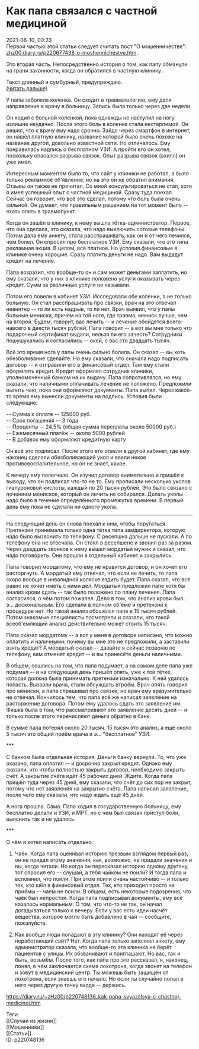 Как папа связался с частной медициной
======================================

   
 2021-06-10, 00:23   
  Первой частью этой статьи следует считать пост "О мошенничестве":  [zhz00.diary.ru/p220677438\_o-moshennichestve.htm](О%20мошенничестве)  .   
   
 Это вторая часть. Непосредственно история о том, как папу обманули на грани законности, когда он обратился в частную клинику.   
   
 Текст длинный и сумбурный, предупреждаю.   
  [(читать дальше)](https://zHz00.diary.ru/p220748136.htm?index=1#linkmore220748136m1)      
   
 У папы заболела коленка. Он сходит в травматологию, ему дали направление к врачу в больницу. Запись была только через две недели.   
   
 Он ходил с больной коленкой, пока однажды не наступил на ногу излишне неудачно. После этого боль в коленке стала нестерпимой. Он решил, что к врачу ему надо срочно. Зайдя через смартфон в интернет, он нашёл платную клинику, название которой было очень похоже на название другой, довольно известной сети. Но отличалось. Ему понравилась надпись о бесплатном УЗИ. А пройти его он хотел, поскольку опасался разрыва связок. Опыт разрыва связок (ахилл) он уже имел.   
   
 Интересным моментом было то, что сайт у клиники не работал, а было только рекламное об'явление, но на это он не обратил внимания. Отзывы он также не прочитал. Со мной консультироваться не стал, хотя я имел успешный опыт с частной медициной. Сразу туда поехал. Сейчас он говорит, что всё это сделал, потому что боль была очень сильной. Он думает, что правильным решением на тот момент было -- ехать опять в травмопункт.   
   
 Когда он зашёл в клинику, к нему вышла тётка-администратор. Первое, что она сделала, это сказала, что надо выключить сотовые телефоны. Потом дала ему анкету, стала расспрашивать, как он и от чего лечился, чем болел. Он спросил про бесплатное УЗИ. Ему сказали, что это типа рекламная акция. В целом, всё платное. Но условия финансовые в клинике очень хорошие. Сразу платить деньги не надо. Вам выдадут кредит на лечение.   
   
 Папа возразил, что вообще-то он и сам может деньгами заплатить, но ему сказали, что у них в клинике положено услуги оказывать через кредит. Сумм за различные услуги не называли.  [![](pics/gsVdz7b.png)](pics/gsVdz7b.png)    
   
 Потом его повели в кабинет УЗИ. Исследовали обе коленки, а не только больную. Он стал расспрашивать про связки, врач на это отвечал невнятно -- то ли есть надрыв, то ли нет. Врач выявил, что у папы больные мениски, причём на той ноге, где травма, мениск лучше, чем на второй. Будем, говорит, вас лечить -- и лечение обойдётся всего-навсего в двести тысяч рублей. Папа говорит -- а вот вы мне только что подарочный сертификат выдали, нельзя ли его зачесть? Сотрудники пошушукались и согласились -- окей, с вас сто двадцать тысяч.   
   
 Всё это время нога у папы очень сильно болела. Он сказал -- вы хоть обезболивание сделайте. Но ему сказали, что сначала надо подписать договор -- и отправили его в финансовый отдел. Там ему стали оформлять кредит. Кредит оформлял сотрудник клиники, уполномоченный банком на их выдачу. Папа сопротивлялся, но ему сказали, что наличными оплачивать лечение не положено. Предложили выпить чаю, пока они оформляют документы. Папа выпил. Через какое-то время ему вынесли документы на подпись. Условия были следующие:   
   
 -- Сумма к оплате -- 125000 руб.   
 -- Срок погашения -- 3 года   
 -- Проценты -- 24.5% (общая сумма переплаты около 50000 руб.)   
 -- Ежемесячный платёж -- около 5000 рублей   
 -- В добавок ему оформляют кредитную карту   
   
 Он всё это подписал. После этого его отвели в другой кабинет, где ему наконец сделали обезболивающий укол и ввели некое противовоспалительное, но он не знает, какое.  [![](pics/gsVdz7b.png)](pics/gsVdz7b.png)    
   
 К вечеру ему полегчало. Он изучил договор внимательно и пришёл к выводу, что он подписал что-то не то. Ему прописали несколько уколов гиалуроновой кислоты, каждый по 20 тысяч рублей. Это было связано с лечением менисков, который он лечить не собирался. Делать уколы надо было в течение определённого промежутка времени. В первый день ему пока не сделали ни одного укола.   
   
 ***   
   
 На следующий день он снова поехал к ним, чтобы поругаться. Претензии принимала только одна тётка типа замдиректора, которую надо было вызвонить по телефону. С ресепшна дальше не пускали. А по телефону она не отвечала. Он стоял в ресепшене и звонил раз за разом. Через двадцать звонков к нему вышел мордатый мужик и сказал, что надо поговорить. Они прошли в отдельный кабинет и закрылись.   
   
 Папа говорил мордатому, что ему не нравится договор, и он хочет его расторгнуть. А мордатый ему отвечал, что если не лечить, то папа скоро вообще в инвалидной коляске ездить будет. Папа сказал, что всё равно не хочет иметь с ними дел. Мордатый предложил папе хотя бы анализ крови сдать -- так было положено по плану лечения. Папа согласился, о чём потом пожалел. Дело в том, что анализ крови был... э... доскональным. Его сделали в полном об'ёме и претензий к процедуре нет. Но такой анализ обошёлся папе в 15 тысяч рублей. Потом знакомые специалисты посмотрели и сказали, что такой всеоб'емлющий анализ действительно может стоить 15 тысяч.  [![](pics/gsVdz7b.png)](pics/gsVdz7b.png)    
   
 Папа сказал мордатому -- а вот у меня в договоре написано, что можно оплатить и наличными, почему вы мне это не предложили, а заставили взять кредит? А мордатый сказал -- давайте я сейчас позвоню по телефону, вам отменят кредит -- и вы принесёте деньги наличными.   
   
 В общем, сошлись на том, что папа подумает, а на самом деле папа уже подумал -- и на следующий день пришёл опять, уже к той тётке, которая должна была принимать претензии изначально. К ней удалось попасть. Вызвали врача, стали обсуждать втроём. Врач опять говорил про мениски, а папа спрашивал про связки, но врач ему вразумительно не отвечал. Кончилось тем, что папа всё же написал заявление на расторжение договора. Потом ему удалось сдать это заявление им. Фишка была в том, что рассматривают это заявление десять дней -- и только после этого перечисляют деньги обратно в банк.   
   
 В сумме папа потерял около 20 тысяч. 15 тысяч это анализ, а ещё около 5 тысяч это общий приём врача и э... "бесплатное" УЗИ.   
   
 ***  [![](pics/gsVdz7b.png)](pics/gsVdz7b.png)    
   
 С банком была отдельная история. Деньги банку вернули. То, что уже оказано, папа оплатил -- и досрочно закрыл кредит. Однако ему сказали, что чтобы полностью закрыть договор, необходимо закрыть счёт. А закрытие счёта идёт 45 рабочих дней. Ждите. Когда папа пришёл туда через 45 дней, ему сказали, что счёт до сих пор не закрыт, потому что нет заявления на закрытие счёта. Папа написал заявление, после чего ему сказали, что надо ждать ещё 45 дней.   
   
 А нога прошла. Сама. Папа ходил в государственную больницу, ему бесплатно делали и УЗИ, и МРТ, но с чем был связан приступ боли, выяснить так и не удалось.   
   
 ***  [![](pics/gsVdz7b.png)](pics/gsVdz7b.png)    
   
 О чём я хотел написать отдельно.   
   
 1. Чаёк. Когда папа оценивал историю трезвым взглядом первый раз, он не придал этому значения, как, возможно, не придали значения и вы, когда читали. Но когда он пересказал историю одному другану, тот спросил его -- слушай, а тебя чайком не поили? И тогда папа и вспомнил, что поили. При этом поили очень настойчиво -- и только тех, кто шёл в финансовый отдел. Тех, кто приходил просто на приёмы -- чаем не поили. В общем, есть некоторые подозрения, что чаёк был непростой. Когда папа подписывал документы, ему всё казалось нормальным. О том, что что-то не так, он начал догадываться только к вечеру. Если у вас есть идеи насчёт вещества, которое могло быть добавлено в чай -- сообщите, пожалуйста.   
   
 2. Как вообще люди попадают в эту клинику? Они находят её через неработающий сайт? Нет. Когда папа только заполнял анкету, ему администратор сказала, что вообще-то эта клиника не берёт пациентов с улицы. Их обзванивают и приглашают. Но вас, так и быть, возьмём. После того, как папа про это рассказал, я, наконец, понял, в чём заключается схема лохотрона, когда звонят на телефон и зовут в медицинский центр. Ты можешь быть защищён от лохотрона, если знаешь его начало. Но если ты случайно попал в него через другую точку входа -- держись.     
    
 <https://diary.ru/~zHz00/p220748136_kak-papa-svyazalsya-s-chastnoj-medicinoj.htm>   
   
 Теги:   
 [[Случай из жизни]]   
 [[Мошенники]]   
 [[Статьи]]   
 ID: p220748136
